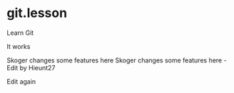 # git.lesson
Learn Git

It works

Skoger changes some features here
Skoger changes some features here - Edit by Hieunt27

Edit again
